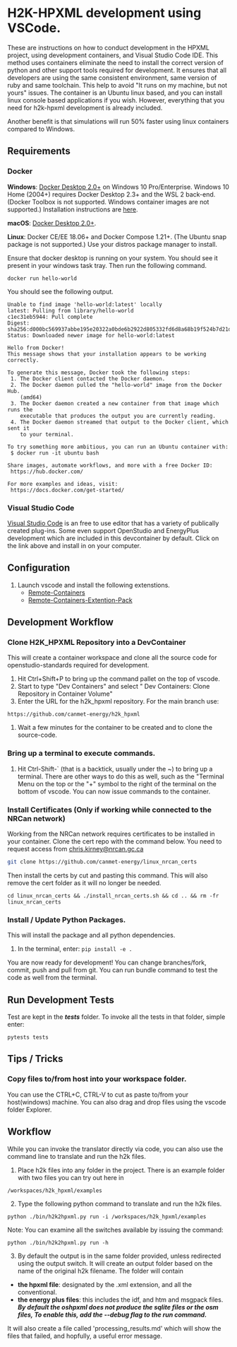 # H2K-HPXML development using VSCode.

These are instructions on how to conduct development in the HPXML project, using development containers, and Visual Studio Code IDE. This method uses containers eliminate the need to install the correct version of python and other support tools required for development. It ensures that all developers are using the same consistent environment, same version of ruby and same toolchain. This help to avoid "It runs on my machine, but not yours" issues. The container is an Ubuntu linux based, and you can install linux console based applications if you wish. However, everything that you need for h2k-hpxml development is already included.

Another benefit is that simulations will run 50% faster using linux containers compared to Windows.


## Requirements
### Docker

**Windows**: [Docker Desktop 2.0+](https://www.docker.com/products/docker-desktop/) on Windows 10 Pro/Enterprise. Windows 10 Home (2004+) requires Docker Desktop 2.3+ and the WSL 2 back-end. (Docker Toolbox is not supported. Windows container images are not supported.) Installation instructions are [here](./docker_windows_install.md).

**macOS**: [Docker Desktop 2.0+](https://www.docker.com/products/docker-desktop/).

**Linux**: Docker CE/EE 18.06+ and Docker Compose 1.21+. (The Ubuntu snap package is not supported.) Use your distros package manager to install.



Ensure that docker desktop is running on your system.  You should see it present in your windows task tray.  Then run the following command.

```
docker run hello-world
```

You should see the following output.

```
Unable to find image 'hello-world:latest' locally
latest: Pulling from library/hello-world
c1ec31eb5944: Pull complete
Digest: sha256:d000bc569937abbe195e20322a0bde6b2922d805332fd6d8a68b19f524b7d21d
Status: Downloaded newer image for hello-world:latest

Hello from Docker!
This message shows that your installation appears to be working correctly.

To generate this message, Docker took the following steps:
 1. The Docker client contacted the Docker daemon.
 2. The Docker daemon pulled the "hello-world" image from the Docker Hub.
    (amd64)
 3. The Docker daemon created a new container from that image which runs the
    executable that produces the output you are currently reading.
 4. The Docker daemon streamed that output to the Docker client, which sent it
    to your terminal.

To try something more ambitious, you can run an Ubuntu container with:
 $ docker run -it ubuntu bash

Share images, automate workflows, and more with a free Docker ID:
 https://hub.docker.com/

For more examples and ideas, visit:
 https://docs.docker.com/get-started/
```

### Visual Studio Code
[Visual Studio Code](https://code.visualstudio.com/) is an free to use editor that has a variety of publically created plug-ins. Some even support OpenStudio and EnergyPlus development which are included in this devcontainer by default. Click on the link above and install in on your computer.
## Configuration
1. Launch vscode and install the following extenstions.
    * [Remote-Containers](https://marketplace.visualstudio.com/items?itemName=ms-vscode-remote.remote-containers)
    * [Remote-Containers-Extention-Pack](https://marketplace.visualstudio.com/items?itemName=ms-vscode-remote.vscode-remote-extensionpack)

## Development Workflow

### Clone H2K_HPXML Repository into a DevContainer
This will create a container workspace and clone all the source code for openstudio-standards required for development.
1. Hit Ctrl+Shift+P to bring up the command pallet on the top of vscode.
1. Start to type "Dev Containers" and select " Dev Containers: Clone Repository in Container Volume"
1. Enter the URL for the h2k_hpxml repository. For the main branch use:
```
https://github.com/canmet-energy/h2k_hpxml
```
1. Wait a few minutes for the container to be created and to clone the source-code.

### Bring up a terminal to execute commands.
1. Hit Ctrl-Shift-`  (that is a backtick, usually under the ~) to bring up a terminal. There are other ways to do this as well, such as the "Terminal Menu on the top or the "+" symbol to the right of the terminal on the bottom of vscode. You can now issue commands to the container.

### Install Certificates (Only if working while connected to the NRCan network)
Working from the NRCan network requires certificates to be installed in your container. Clone the cert repo with the command below. You need to request access from chris.kirney@nrcan.gc.ca
```sh
git clone https://github.com/canmet-energy/linux_nrcan_certs
```
Then install the certs by cut and pasting this command. This will also remove the cert folder as it will no longer be needed.
```ssh
cd linux_nrcan_certs && ./install_nrcan_certs.sh && cd .. && rm -fr linux_nrcan_certs
```

### Install / Update Python Packages.
This will install the package and all python dependencies.
1. In the terminal, enter:
``
pip install -e .
``


You are now ready for development! You can change branches/fork, commit, push and pull from git. You can run bundle command to test the code as well from the terminal.

## Run Development Tests
Test are kept in the ***tests*** folder. To invoke all the tests in that folder, simple enter:

```
pytests tests
```


## Tips / Tricks
### Copy files to/from host into your workspace folder.
You can use the CTRL+C, CTRL-V to cut as paste to/from your host(windows) machine. You can also drag and drop files using the vscode folder Explorer.

## Workflow
While you can invoke the translator directly via code, you can also use the command line to translate and run the h2k files.

1. Place h2k files into any folder in the project. There is an example folder with two files you can try out here in
```
/workspaces/h2k_hpxml/examples
```
2. Type the following python command to translate and run the h2k files.
```
python ./bin/h2k2hpxml.py run -i /workspaces/h2k_hpxml/examples
```
Note: You can examine all the switches available by issuing the command:
```
python ./bin/h2k2hpxml.py run -h
```

3.  By default the output is in the same folder provided, unless redirected using the output switch. It will create an output folder based on the name of the original h2k filename. The folder will contain
 * **the hpxml file**: designated by the .xml extension, and all the conventional.
 * **the energy plus files**: this includes the idf, and htm and msgpack files.  ***By default the oshpxml does not produce the sqlite files or the osm files, To enable this, add the --debug flag to the run command.***

 It will also create a file called 'processing_results.md' which will show the files that failed, and hopfully, a useful error message.
